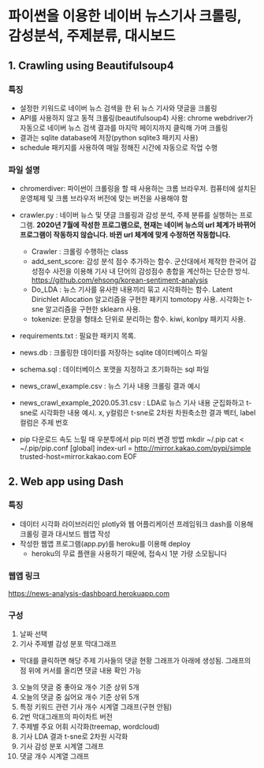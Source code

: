 # 파이썬을 이용한 네이버 뉴스기사 크롤링, 감성분석, 주제분류, 대시보드

## 1. Crawling using Beautifulsoup4

### 특징
* 설정한 키워드로 네이버 뉴스 검색을 한 뒤 뉴스 기사와 댓글을 크롤링
* API를 사용하지 않고 동적 크롤링(beautifulsoup4) 사용: chrome webdriver가 자동으로 네이버 뉴스 검색 결과를 마지막 페이지까지 클릭해 가며 크롤링
* 결과는 sqlite database에 저장(python sqlite3 패키지 사용)
* schedule 패키지를 사용하여 매일 정해진 시간에 자동으로 작업 수행

### 파일 설명
* chromerdiver: 파이썬이 크롤링을 할 때 사용하는 크롬 브라우저. 컴퓨터에 설치된 운영체제 및 크롬 브라우저 버전에 맞는 버전을 사용해야 함
* crawler.py : 네이버 뉴스 및 댓글 크롤링과 감성 분석, 주제 분류를 실행하는 프로그램. **2020년 7월에 작성한 프로그램으로, 현재는 네이버 뉴스의 url 체계가 바뀌어 프로그램이 작동하지 않습니다. 바뀐 url 체계에 맞게 수정하면 작동합니다.**
    - Crawler : 크롤링 수행하는 class
    - add_sent_score: 감성 분석 점수 추가하는 함수. 군산대에서 제작한 한국어 감성점수 사전을 이용해 기사 내 단어의 감성점수 총합을 계산하는 단순한 방식. https://github.com/ehsong/korean-sentiment-analysis
    - Do_LDA : 뉴스 기사를 유사한 내용끼리 묶고 시각화하는 함수. Latent Dirichlet Allocation 알고리즘을 구현한 패키지 tomotopy 사용. 시각화는 t-sne 알고리즘을 구현한 sklearn 사용.
    - tokenize: 문장을 형태소 단위로 분리하는 함수. kiwi, konlpy 패키지 사용.
* requirements.txt : 필요한 패키지 목록.
* news.db : 크롤링한 데이터를 저장하는 sqlite 데이터베이스 파일
* schema.sql : 데이터베이스 포맷을 지정하고 초기화하는 sql 파일
* news_crawl_example.csv : 뉴스 기사 내용 크롤링 결과 예시
* news_crawl_example_2020.05.31.csv : LDA로 뉴스 기사 내용 군집화하고 t-sne로 시각화한 내용 예시. x, y컬럼은 t-sne로 2차원 차원축소한 결과 벡터, label 컬럼은 주제 번호


* pip 다운로드 속도 느릴 때 우분투에서 pip 미러 변경 방법
mkdir ~/.pip
cat <<EOF > ~/.pip/pip.conf
 [global]
 index-url = http://mirror.kakao.com/pypi/simple
 trusted-host=mirror.kakao.com
EOF


## 2. Web app using Dash

### 특징
* 데이터 시각화 라이브러리인 plotly와 웹 어플리케이션 프레임워크 dash를 이용해 크롤링 결과 대시보드 웹앱 작성
* 작성한 웹앱 프로그램(app.py)를 heroku를 이용해 deploy
    - heroku의 무료 플랜을 사용하기 때문에, 접속시 1분 가량 소모됩니다

### 웹앱 링크
https://news-analysis-dashboard.herokuapp.com
    
### 구성
1. 날짜 선택
2. 기사 주제별 감성 분포 막대그래프
* 막대를 클릭하면 해당 주제 기사들의 댓글 현황 그래프가 아래에 생성됨. 그래프의 점 위에 커서를 올리면 댓글 내용 확인 가능
3. 오늘의 댓글 중 좋아요 개수 기준 상위 5개
4. 오늘의 댓글 중 싫어요 개수 기준 상위 5개
5. 특정 키워드 관련 기사 개수 시계열 그래프(구현 안됨)
6. 2번 막대그래프의 파이차트 버전
7. 주제별 주요 어휘 시각화(treemap, wordcloud)
8. 기사 LDA 결과 t-sne로 2차원 시각화
9. 기사 감성 분포 시계열 그래프
10. 댓글 개수 시계열 그래프
